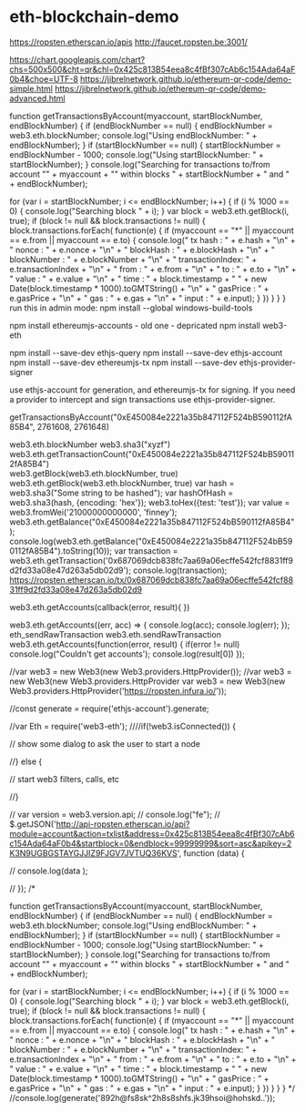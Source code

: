# eth-blockchain-demo

https://ropsten.etherscan.io/apis
http://faucet.ropsten.be:3001/

https://chart.googleapis.com/chart?chs=500x500&cht=qr&chl=0x425c813B54eea8c4fBf307cAb6c154Ada64aF0b4&choe=UTF-8
https://jibrelnetwork.github.io/ethereum-qr-code/demo-simple.html
https://jibrelnetwork.github.io/ethereum-qr-code/demo-advanced.html



function getTransactionsByAccount(myaccount, startBlockNumber, endBlockNumber) {
  if (endBlockNumber == null) {
    endBlockNumber = web3.eth.blockNumber;
    console.log("Using endBlockNumber: " + endBlockNumber);
  }
  if (startBlockNumber == null) {
    startBlockNumber = endBlockNumber - 1000;
    console.log("Using startBlockNumber: " + startBlockNumber);
  }
  console.log("Searching for transactions to/from account \"" + myaccount + "\" within blocks "  + startBlockNumber + " and " + endBlockNumber);

  for (var i = startBlockNumber; i <= endBlockNumber; i++) {
    if (i % 1000 == 0) {
      console.log("Searching block " + i);
    }
    var block = web3.eth.getBlock(i, true);
    if (block != null && block.transactions != null) {
      block.transactions.forEach( function(e) {
        if (myaccount == "*" || myaccount == e.from || myaccount == e.to) {
          console.log("  tx hash          : " + e.hash + "\n"
            + "   nonce           : " + e.nonce + "\n"
            + "   blockHash       : " + e.blockHash + "\n"
            + "   blockNumber     : " + e.blockNumber + "\n"
            + "   transactionIndex: " + e.transactionIndex + "\n"
            + "   from            : " + e.from + "\n" 
            + "   to              : " + e.to + "\n"
            + "   value           : " + e.value + "\n"
            + "   time            : " + block.timestamp + " " + new Date(block.timestamp * 1000).toGMTString() + "\n"
            + "   gasPrice        : " + e.gasPrice + "\n"
            + "   gas             : " + e.gas + "\n"
            + "   input           : " + e.input);
        }
      })
    }
  }
}
run this in admin mode:
npm install --global windows-build-tools

npm install ethereumjs-accounts - old one - depricated
npm install web3-eth

npm install --save-dev ethjs-query
npm install --save-dev ethjs-account
npm install --save-dev ethereumjs-tx
npm install --save-dev ethjs-provider-signer

use ethjs-account for generation, and ethereumjs-tx for signing. If you need a provider to intercept and sign transactions use ethjs-provider-signer.


getTransactionsByAccount("0xE450084e2221a35b847112F524bB590112fA85B4", 2761608, 2761648)

web3.eth.blockNumber
web3.sha3("xyzf")
web3.eth.getTransactionCount("0xE450084e2221a35b847112F524bB590112fA85B4")	
web3.getBlock(web3.eth.blockNumber, true)
web3.eth.getBlock(web3.eth.blockNumber, true)
var hash = web3.sha3("Some string to be hashed");
var hashOfHash = web3.sha3(hash, {encoding: 'hex'});
web3.toHex({test: 'test'});
var value = web3.fromWei('21000000000000', 'finney');
web3.eth.getBalance("0xE450084e2221a35b847112F524bB590112fA85B4");
console.log(web3.eth.getBalance("0xE450084e2221a35b847112F524bB590112fA85B4").toString(10));
var transaction = web3.eth.getTransaction('0x687069dcb838fc7aa69a06ecffe542fcf8831ff9d2fd33a08e47d263a5db02d9');
console.log(transaction);
https://ropsten.etherscan.io/tx/0x687069dcb838fc7aa69a06ecffe542fcf8831ff9d2fd33a08e47d263a5db02d9

web3.eth.getAccounts(callback(error, result){  })

web3.eth.getAccounts((err, acc) => {
    console.log(acc);
	console.log(err);
});
eth_sendRawTransaction
web3.eth.sendRawTransaction
web3.eth.getAccounts(function(error, result) {
    if(error != null)
        console.log("Couldn't get accounts');
   console.log(result[0])
});







//var web3 = new Web3(new Web3.providers.HttpProvider());
//var web3 = new Web3(new Web3.providers.HttpProvider
var web3 = new Web3(new Web3.providers.HttpProvider('https://ropsten.infura.io/'));

//const generate = require('ethjs-account').generate;

//var Eth = require('web3-eth');
////if(!web3.isConnected()) {
  
  // show some dialog to ask the user to start a node

//} else {

  // start web3 filters, calls, etc
 
//}

// var version = web3.version.api;
//     console.log("fe");
// $.getJSON('http://api-ropsten.etherscan.io/api?module=account&action=txlist&address=0x425c813B54eea8c4fBf307cAb6c154Ada64aF0b4&startblock=0&endblock=99999999&sort=asc&apikey=2K3N9UGBGSTAYGJJIZ9FJGV7JVTUQ36KVS', function (data) {
   

 
//         console.log(data );
            
// });
 /*

function getTransactionsByAccount(myaccount, startBlockNumber, endBlockNumber) {
  if (endBlockNumber == null) {
    endBlockNumber = web3.eth.blockNumber;
    console.log("Using endBlockNumber: " + endBlockNumber);
  }
  if (startBlockNumber == null) {
    startBlockNumber = endBlockNumber - 1000;
    console.log("Using startBlockNumber: " + startBlockNumber);
  }
  console.log("Searching for transactions to/from account \"" + myaccount + "\" within blocks "  + startBlockNumber + " and " + endBlockNumber);

  for (var i = startBlockNumber; i <= endBlockNumber; i++) {
    if (i % 1000 == 0) {
      console.log("Searching block " + i);
    }
    var block = web3.eth.getBlock(i, true);
    if (block != null && block.transactions != null) {
      block.transactions.forEach( function(e) {
        if (myaccount == "*" || myaccount == e.from || myaccount == e.to) {
          console.log("  tx hash          : " + e.hash + "\n"
            + "   nonce           : " + e.nonce + "\n"
            + "   blockHash       : " + e.blockHash + "\n"
            + "   blockNumber     : " + e.blockNumber + "\n"
            + "   transactionIndex: " + e.transactionIndex + "\n"
            + "   from            : " + e.from + "\n" 
            + "   to              : " + e.to + "\n"
            + "   value           : " + e.value + "\n"
            + "   time            : " + block.timestamp + " " + new Date(block.timestamp * 1000).toGMTString() + "\n"
            + "   gasPrice        : " + e.gasPrice + "\n"
            + "   gas             : " + e.gas + "\n"
            + "   input           : " + e.input);
        }
      })
    }
  }
}
*/
//console.log(generate('892h@fs8sk^2h8s8shfs.jk39hsoi@hohskd..'));

